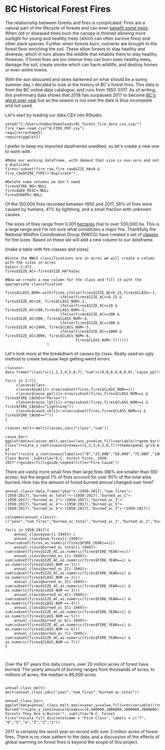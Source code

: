 # BC Historical Forest Fires


The relationship between forests and fires is complicated. Fires are a natural part of the lifecycle of forests and can even [benefit some trees](https://en.wikipedia.org/wiki/Sequoiadendron_giganteum#Ecology). When old or diseased trees burn the canopy is thinned allowing more sunlight for young and healthy trees (which can often survive fires) and other plant species. Further when forests burn, nutrients are brought to the forest floor enriching the soil. These allow forests to stay healthy and diverese, which in turn allows the wildlife that inhabits them to stay healthy. However, if forest fires are too intense they can burn even healthy trees, damage the soil, create smoke which can harm wildlife, and destroy homes or even entire towns. 

With the sun obscured and skies darkened on what should be a sunny summer day, I decided to look at the history of BC's forest fires. This data is from the BC online data catalogue, and runs from 1950-2017. As of writing, this preliminary data shows that 2018 has surpassed 2017 to become [BC's worst ever year](https://www.cbc.ca/news/canada/british-columbia/state-emergency-bc-wildfires-1.4803546) but as the season is not over the data is thus incomplete and not used.

Let's start by loading our data CSV into RStudio.

```{r}
setwd("C:/Users/hobbo/Downloads/BC_forest_fire_data_csv_zip/")
fire_raw<-read.csv("H_FIRE_PNT.csv")
require(reshape2)
require(ggplot2)
```

I prefer to keep my imported dataframes unedited, so let's create a new one to work with. 

```{r}
#Make our working dataframe, with demand that size is non-zero and not a duplicate
fires<-subset(fire_raw,fire_raw$SIZE_HA>0 & fire_raw$FIRE_TYPE!="Duplicate")

#Delete some columns we don't need
fires$FIRE_NO<-NULL
fires$GEO_DESC<-NULL
fires$SHAPE<-NULL
```

Of the 150,000 fires recorded between 1950 and 2017, 58% of fires were caused by humans, 41% by lightning, and a small fraction with unknown causes.

The sizes of fires range from 0.001 [hectares](https://en.wikipedia.org/wiki/Hectare) (ha) to over 500,000 ha. This is a large range and I'm not sure what constitutes a major fire. Thankfully the National Wildfire Coordination Group (NWCG) have created a set of [classes](https://www.nwcg.gov/term/glossary/size-class-of-fire%C2%A0) for fire sizes. Based on these we will add a new column to our dataframe. 

[make a table with fire classes and sizes]

```{r}
#Since the NWCG classifications are in acres we will create a column with the sizes in acres
ha2ac<-2.471
fires$SIZE_AC<-fires$SIZE_HA*ha2ac

#Now we create a new column for the class and fill it with the appropriate classification

fires$CLASS_NUM<-with(fires,ifelse(fires$SIZE_AC<0.25,fires$CLASS<-1,
                         ifelse(fires$SIZE_AC>=0.25 & fires$SIZE_AC<10, fires$CLASS_NUM<-2,
                         ifelse(fires$SIZE_AC>=10 & fires$SIZE_AC<100,fires$CLASS_NUM<-3,
                         ifelse(fires$SIZE_AC>=100 & fires$SIZE_AC<300, fires$CLASS_NUM<-4,
                         ifelse(fires$SIZE_AC>=300 & fires$SIZE_AC<1000, fires$CLASS_NUM<-5,
                         ifelse(fires$SIZE_AC>=1000 & fires$SIZE_AC<3000, fires$CLASS_NUM<-6,
                                fires$CLASS_NUM<-7))))))
                   )
```

Let's look more at the breakdown of causes by class. Really used an ugly method to create because kept getting weird errors.

```{r}
classes<-data.frame("class"=c(1,2,3,4,5,6,7),"num"=c(0,0,0,0,0,0,0),"cause_ppl"=c(0,0,0,0,0,0,0),"cause_lgt"=c(0,0,0,0,0,0,0),"cause_uk"=c(0,0,0,0,0,0,0))

for(i in 1:7){
     classes$class  
     classes$num[i]<-nrow(subset(fires,fires$CLASS_NUM==i))
     classes$cause_ppl[i]<-nrow(subset(fires,fires$CLASS_NUM==i & fires$FIRE_CAUSE=="Person"))
     classes$cause_lgt[i]<-nrow(subset(fires,fires$CLASS_NUM==i & fires$FIRE_CAUSE=="Lightning"))
     classes$cause_uk[i]<-nrow(subset(fires,fires$CLASS_NUM==i & fires$FIRE_CAUSE==""))
}
```

```{r}
classes_melt<-melt(classes,id=c("class","num"))

cause_bar<-ggplot(data=classes_melt,aes(x=class,y=value,fill=variable))+geom_bar(stat="identity")+xlab("Fire Class")+scale_x_continuous(breaks=c(1,2,3,4,5,6,7))+theme(panel.grid.minor.x=element_blank())+ylab("Number of Fires")+scale_y_continuous(labels=c("0","25,000","50,000","75,000","100,000"))+ggtitle("Third Class Burns",subtitle="B.C. Forest Fires, 1950-2017")+guides(fill=guide_legend(title="Fire Cause"))
```

There are vastly more small fires than large fires (96% are smaller than 100 acres), but the largest 1% of fires account for over 90% of the total area burned. How has the amount of forest burned annual changed over time?

```{r}
annual_class<-data.frame("year"<-(1950:2017),"num_fires"<-(1950:2017),"burned_ac_total"<-(1950:2017),"burned_ac_1"<-(1950:2017),"burned_ac_2"<-(1950:2017),"burned_ac_3"<-(1950:2017),"burned_ac_4"<-(1950:2017),"burned_ac_5"<-(1950:2017),"burned_ac_6"<-(1950:2017),"burned_ac_7"<-(1950:2017))

colnames(annual_class)<-c("year","num_fires","burned_ac_total","burned_ac_1","burned_ac_2","burned_ac_3","burned_ac_4","burned_ac_5","burned_ac_6","burned_ac_7")

for(i in 1950:2017){
    annual_class$year[i-1949]<-i
    annual_class$num_fires[i-1949]<-nrow(subset(fires,as.numeric(fires$FIRE_YEAR)==i))
    annual_class$burned_ac_total[i-1949]<-sum(subset(fires$SIZE_AC,as.numeric(fires$FIRE_YEAR)==i))
    annual_class$burned_ac_1[i-1949]<-sum(subset(fires$SIZE_AC,as.numeric(fires$FIRE_YEAR==i) & as.numeric(fires$CLASS_NUM == 1)))
    annual_class$burned_ac_2[i-1949]<-sum(subset(fires$SIZE_AC,as.numeric(fires$FIRE_YEAR==i) & as.numeric(fires$CLASS_NUM == 2)))
    annual_class$burned_ac_3[i-1949]<-sum(subset(fires$SIZE_AC,as.numeric(fires$FIRE_YEAR==i) & as.numeric(fires$CLASS_NUM == 3)))
    annual_class$burned_ac_4[i-1949]<-sum(subset(fires$SIZE_AC,as.numeric(fires$FIRE_YEAR==i) & as.numeric(fires$CLASS_NUM == 4)))
    annual_class$burned_ac_5[i-1949]<-sum(subset(fires$SIZE_AC,as.numeric(fires$FIRE_YEAR==i) & as.numeric(fires$CLASS_NUM == 5)))
    annual_class$burned_ac_6[i-1949]<-sum(subset(fires$SIZE_AC,as.numeric(fires$FIRE_YEAR==i) & as.numeric(fires$CLASS_NUM == 6)))
    annual_class$burned_ac_7[i-1949]<-sum(subset(fires$SIZE_AC,as.numeric(fires$FIRE_YEAR==i) & as.numeric(fires$CLASS_NUM == 7)))
}



```

Over the 67 years this data covers, over 20 million acres of forest have burned. The yearly amount of burning ranges from thousands of acres, to millions of acres; the median is 86,000 acres. 

```{r}

annual_class_melt<-melt(annual_class,id=c("year","num_fires","burned_ac_total"))

annual_class_bar<-ggplot(data=annual_class_melt,aes(x=year,y=value,fill=rev(variable)))+geom_bar(stat="identity")+xlab("Year")+scale_x_continuous(breaks=c(1950,1960,1970,1980,1990,2000,2010,2017))+ylab("Acres Burned")+scale_y_continuous(breaks=c(0,500000,1000000,2000000,3000000),labels=c("0","500,000","1,000,000","2,000,000","3,000,000"))+ggtitle("The Forests They Are a-Burnin'", subtitle="B.C. Forest Fires")+scale_fill_discrete(name = "Fire Class", labels = c("7", "6","5","4","3","2","1"))
```

2017 is certainly the worst year on record with over 3 million acres of forest fires. There is no clear pattern to the data, and a discussion of the effects of global warming on forest fires is beyond the scope of this project.


